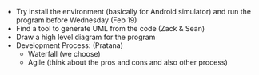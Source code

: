 * Try install the environment (basically for Android simulator) and run the program before Wednesday (Feb 19)
* Find a tool to generate UML from the code (Zack & Sean)
* Draw a high level diagram for the program
* Development Process: (Pratana)
    * Waterfall (we choose)
    * Agile (think about the pros and cons and also other process)